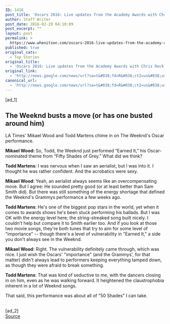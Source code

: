 ```yaml
---
ID: 1416
post_title: 'Oscars 2016: Live updates from the Academy Awards with Chris Rock &#8211; Los Angeles Times'
author: Staff Writer
post_date: 2016-02-29 04:10:09
post_excerpt: ""
layout: post
permalink: >
  https://www.whenitson.com/oscars-2016-live-updates-from-the-academy-awards-with-chris-rock-los-angeles-times/
published: true
original_cats:
  - Top Stories
original_title:
  - 'Oscars 2016: Live updates from the Academy Awards with Chris Rock - Los Angeles Times'
original_link:
  - 'http://news.google.com/news/url?sa=t&#038;fd=R&#038;ct2=us&#038;usg=AFQjCNG3tw-n-YhQCB6-xjxFtMnFo7u2pg&#038;clid=c3a7d30bb8a4878e06b80cf16b898331&#038;cid=52779053820960&#038;ei=oMTTVojHH86EhQG8h5vYDA&#038;url=http://www.latimes.com/entertainment/tv/la-et-oscars-2016-live-updates-88th-academy-awards-20160228-htmlstory.html'
canonical_url:
  - 'http://news.google.com/news/url?sa=t&#038;fd=R&#038;ct2=us&#038;usg=AFQjCNG3tw-n-YhQCB6-xjxFtMnFo7u2pg&#038;clid=c3a7d30bb8a4878e06b80cf16b898331&#038;cid=52779053820960&#038;ei=oMTTVojHH86EhQG8h5vYDA&#038;url=http://www.latimes.com/entertainment/tv/la-et-oscars-2016-live-updates-88th-academy-awards-20160228-htmlstory.html'
---
```

 [ad_1]
<br><div readability="50"><h2>            The Weeknd busts a move (or has one busted around him)        </h2><div class="widget widget-text" data-widget-id="12191" readability="45"><p>LA Times' Mikael Wood and Todd Martens chime in on The Weeknd's Oscar performance. </p><p><b>Mikael Wood: </b><span>So, Todd, the Weeknd just performed “Earned It,” his Oscar-nominated theme from “Fifty Shades of Grey.” What did we think?</span></p><p><b>Todd Martens</b>: <span>I was nervous when I saw an aerialist, but I was into it. I thought he was rather confident. And the acrobatics were sexy.</span></p><p><b>Mikael Wood</b>: <span>Yeah, an aerialist always seems like an overcompensating move. But I agree: He sounded pretty good (or at least better than Sam Smith did). But there was still something of the energy shortage that defined the Weeknd's Grammys performance a few weeks ago.</span></p><p><b>Todd Martens</b>: He's one of the biggest pop stars in the world, yet when it comes to awards shows he's been stuck performing his ballads. But I was OK with the energy level here; the string-streaked song built nicely. I couldn't help but compare it to Smith earlier too. And if you look at those two movie songs, they're both tunes that try to aim for some level of "importance" -- though there's a level of vulnerability in "Earned It," a side you don't always see in the Weeknd.</p><p><b>Mikael Wood</b>: Right. The vulnerability definitely came through, which was nice.  I just wish the Oscars' "importance" (and the Grammys', for that matter) didn't always lead to performers keeping everything tamped down, as though they were afraid to break something.</p><p><b>Todd Martens</b>:<span> That was kind of seductive to me, with the dancers closing in on him, even as he was walking forward. It heightened the claustrophobia inherent in a lot of Weeknd songs.</span></p><p><span>That said, this performance was about all of "50 Shades" I can take.</span></p></div></div>
<br>[ad_2]
<br><a href="http://news.google.com/news/url?sa=t&#038;fd=R&#038;ct2=us&#038;usg=AFQjCNG3tw-n-YhQCB6-xjxFtMnFo7u2pg&#038;clid=c3a7d30bb8a4878e06b80cf16b898331&#038;cid=52779053820960&#038;ei=oMTTVojHH86EhQG8h5vYDA&#038;url=http://www.latimes.com/entertainment/tv/la-et-oscars-2016-live-updates-88th-academy-awards-20160228-htmlstory.html">Source </a>